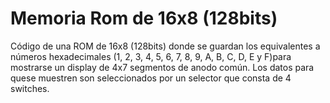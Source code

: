 # Memoria Rom de 16x8 (128bits)
Código de una ROM de 16x8 (128bits) donde se guardan los equivalentes a números hexadecimales (1, 2, 3, 4, 5, 6, 7, 8, 9, A, B, C, D, E y F)para mostrarse un display de 4x7 segmentos de anodo común. Los datos para quese muestren son seleccionados por un selector que consta de 4 switches.